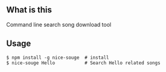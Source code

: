 ## What is this

Command line search song download tool

## Usage

````
$ npm install -g nice-souge  # install
$ nice-souge Hello           # Search Hello related songs
````
